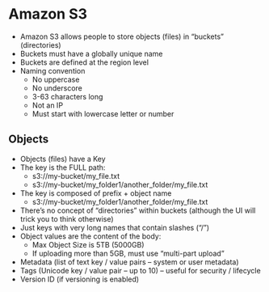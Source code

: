 # Amazon S3

* Amazon S3 allows people to store objects (files) in “buckets” (directories)
* Buckets must have a globally unique name
* Buckets are defined at the region level
* Naming convention
  * No uppercase
  * No underscore
  * 3-63 characters long
  * Not an IP
  * Must start with lowercase letter or number

## Objects

* Objects (files) have a Key
* The key is the FULL path:
  * s3://my-bucket/my_file.txt
  * s3://my-bucket/my_folder1/another_folder/my_file.txt
* The key is composed of prefix + object name
  * s3://my-bucket/my_folder1/another_folder/my_file.txt
* There’s no concept of “directories” within buckets (although the UI will trick you to think otherwise)
* Just keys with very long names that contain slashes (“/”)
* Object values are the content of the body:
  * Max Object Size is 5TB (5000GB)
  * If uploading more than 5GB, must use “multi-part upload”
* Metadata (list of text key / value pairs – system or user metadata)
* Tags (Unicode key / value pair – up to 10) – useful for security / lifecycle
* Version ID (if versioning is enabled)
